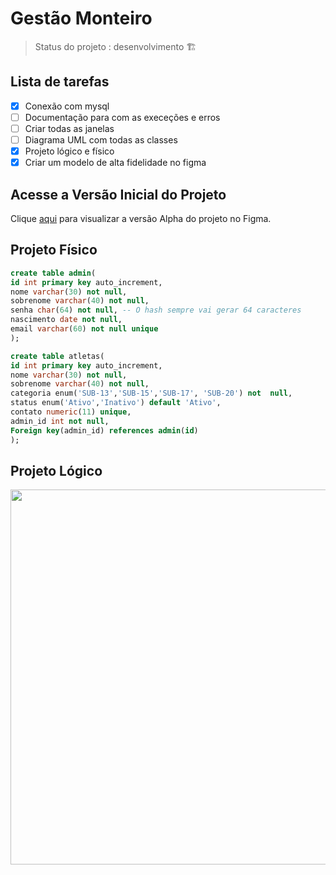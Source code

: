 # Gestão Monteiro

> Status do projeto :  desenvolvimento 🏗️

## Lista de tarefas
- [X] Conexão com mysql
- [ ] Documentação para com as execeções e erros
- [ ] Criar todas as janelas 
- [ ] Diagrama UML com todas as classes
- [X] Projeto lógico e físico
- [X] Criar um modelo de alta fidelidade no figma

## Acesse a Versão Inicial do Projeto
Clique [aqui](https://www.figma.com/file/Mu1LGR9cZThZe7wpjWipOx/Arena-Monteiro?type=design&node-id=0-1&mode=design&t=W2p3JexDMv1tQ1pC-0) para visualizar a versão Alpha do projeto no Figma.

## Projeto Físico 
```sql da tabela admin
create table admin(
id int primary key auto_increment,
nome varchar(30) not null,
sobrenome varchar(40) not null,
senha char(64) not null, -- O hash sempre vai gerar 64 caracteres
nascimento date not null,
email varchar(60) not null unique
);
```
```sql da tabela atletas
create table atletas(
id int primary key auto_increment,
nome varchar(30) not null,
sobrenome varchar(40) not null,
categoria enum('SUB-13','SUB-15','SUB-17', 'SUB-20') not  null,
status enum('Ativo','Inativo') default 'Ativo',
contato numeric(11) unique,
admin_id int not null,
Foreign key(admin_id) references admin(id)
);
```

## Projeto Lógico
<p align="center">
  <img width="600px" src="https://github.com/KrodrigoDev/Gestao_Monteiro/assets/126525471/ac21b455-f070-47d6-93a1-51c9303e1b4e">
</p>

